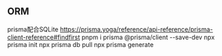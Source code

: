 <!--
 * @Author: younglina younglina0409@gmail.com
 * @Date: 2023-12-27 22:27:58
 * @Description: 
-->
## ORM 
prisma配合SQLite
https://prisma.yoga/reference/api-reference/prisma-client-reference#findfirst
pnpm i prisma @prisma/client --save-dev
npx prisma init 
npx prisma db pull
npx prisma generate  

